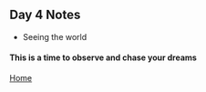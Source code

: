 ## Day 4 Notes

* Seeing the world 


#### This is a time to observe and chase your dreams





[Home](/README.md)